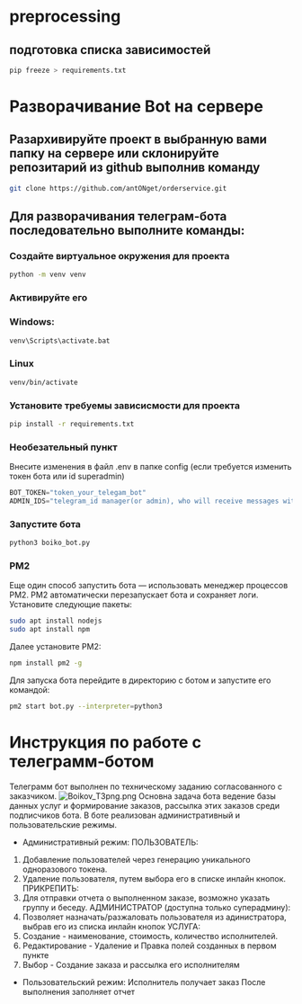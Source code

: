 # preprocessing
## подготовка списка зависимостей
```bash
pip freeze > requirements.txt
```

# Разворачивание Bot на сервере
## Разархивируйте проект в выбранную вами папку на сервере или склонируйте репозитарий из github выполнив команду
```bash
git clone https://github.com/antONget/orderservice.git
```
## Для разворачивания телеграм-бота последовательно выполните команды:
### Создайте виртуальное окружения для проекта
```bash
python -m venv venv
```
### Активируйте его
### Windows:
```bash
venv\Scripts\activate.bat
```
### Linux
```bash
venv/bin/activate
```
### Установите требуемы зависисмости для проекта
```bash 
pip install -r requirements.txt
```
### Необезательный пункт
Внесите изменения в файл .env в папке config (если требуется изменить токен бота или id superadmin)
```python 
BOT_TOKEN="token_your_telegam_bot"
ADMIN_IDS="telegram_id manager(or admin), who will receive messages with orders"
```
### Запустите бота
```bash 
python3 boiko_bot.py 
```

### PM2
Еще один способ запустить бота — использовать менеджер процессов PM2. PM2 автоматически перезапускает бота и сохраняет логи.
Установите следующие пакеты:
```bash 
sudo apt install nodejs
sudo apt install npm
```
Далее установите PM2:
```bash 
npm install pm2 -g
```
Для запуска бота перейдите в директорию с ботом и запустите его командой:
```bash 
pm2 start bot.py --interpreter=python3
```
# Инструкция по работе с телеграмм-ботом
Телеграмм бот выполнен по техническому заданию согласованного с заказчиком.
![Boikov_ТЗpng.png](Boikov_%D0%A2%D0%97png.png)
Основна задача бота ведение базы данных услуг и формирование заказов, рассылка этих заказов среди подписчиков бота.
В боте реализован административный и пользовательские режимы.
+ Административный режим:
ПОЛЬЗОВАТЕЛЬ:
1. Добавление пользователей через генерацию уникального одноразового токена.
2. Удаление пользователя, путем выбора его в списке инлайн кнопок.
ПРИКРЕПИТЬ:
1. Для отправки отчета о выполненном заказе, возможно указать группу и беседу.
АДМИНИСТРАТОР (доступна только суперадмину):
1. Позволяет назначать/разжаловать пользователя из адинистратора, выбрав его из списка инлайн кнопок
УСЛУГА:
1. Создание - наименование, стоимость, количество исполнителей.
2. Редактирование - Удаление и Правка полей созданных в первом пункте
3. Выбор - Создание заказа и рассылка его исполнителям
+ Пользовательский режим:
Исполнитель получает заказ
После выполнения заполняет отчет


